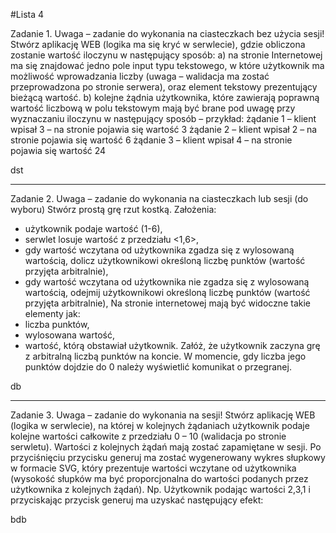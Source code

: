 #Lista 4

Zadanie 1.
Uwaga – zadanie do wykonania na ciasteczkach bez użycia sesji!
Stwórz aplikację WEB (logika ma się kryć w serwlecie), gdzie obliczona zostanie wartość iloczynu w następujący sposób:
a) na stronie Internetowej ma się znajdować jedno pole input typu tekstowego, w które użytkownik ma możliwość wprowadzania liczby (uwaga – walidacja ma zostać przeprowadzona po stronie serwera), oraz element tekstowy prezentujący bieżącą wartość.
b) kolejne żądnia użytkownika, które zawierają poprawną wartość liczbową w polu tekstowym mają być brane pod uwagę przy wyznaczaniu iloczynu w następujący sposób – przykład:
żądanie 1 – klient wpisał 3 – na stronie pojawia się wartość 3
żądanie 2 – klient wpisał 2 – na stronie pojawia się wartość 6
żądanie 3 – klient wpisał 4 – na stronie pojawia się wartość 24

dst

***

Zadanie 2.
Uwaga – zadanie do wykonania na ciasteczkach lub sesji (do wyboru) 
Stwórz prostą grę rzut kostką. Założenia:
- użytkownik podaje wartość (1-6),
- serwlet losuje wartość z przedziału <1,6>,
- gdy wartość wczytana od użytkownika zgadza się z wylosowaną wartością, dolicz użytkownikowi określoną liczbę punktów (wartość przyjęta arbitralnie),
- gdy wartość wczytana od użytkownika nie zgadza się z wylosowaną wartością, odejmij użytkownikowi określoną liczbę punktów (wartość przyjęta arbitralnie),
Na stronie internetowej mają być widoczne takie elementy jak:
- liczba punktów,
- wylosowana wartość,
- wartość, którą obstawiał użytkownik.
Załóż, że użytkownik zaczyna grę z arbitralną liczbą punktów na koncie. W momencie, gdy liczba jego punktów dojdzie do 0 należy wyświetlić komunikat o przegranej.

db

***

Zadanie 3.
Uwaga – zadanie do wykonania na sesji!
Stwórz aplikację WEB (logika w serwlecie), na której w kolejnych żądaniach użytkownik podaje kolejne wartości całkowite z przedziału 0 – 10 (walidacja po stronie serwletu). Wartości z kolejnych żądań mają zostać zapamiętane w sesji. Po przyciśnięciu przycisku generuj ma zostać wygenerowany wykres słupkowy w formacie SVG, który prezentuje wartości wczytane od użytkownika (wysokość słupków ma być proporcjonalna do wartości podanych przez użytkownika z kolejnych żądań). Np. Użytkownik podając wartości 2,3,1 i przyciskając przycisk generuj ma uzyskać następujący efekt:

bdb

 
